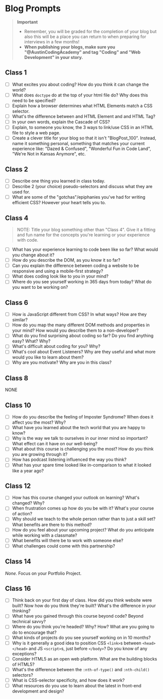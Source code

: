 # Blog Prompts

  > **Important**
  > - Remember, you will be graded for the completion of your blog but also this will be a place you can return to when preparing for interviews in a few months!
  > - **When publishing your blogs, make sure you "@AustinCodingAcademy" and tag "Coding" and "Web Development" in your story.**

## Class 1

- [ ] What excites you about coding? How do you think it can change the world?
- [ ] What does `doctype` do at the top of your html file do? Why does this need to be specified?
- [ ] Explain how a browser determines what HTML Elements match a CSS selector.
- [ ] What's the difference between and HTML Element and and HTML Tag?
- [ ] In your own words, explain the Cascade of CSS?
- [ ] Explain, to someone you know, the 3 ways to link/use CSS in an HTML file to style a web page.
- [ ] Create a clever title for your blog so that it isn't "BlogPost_100". Instead, name it something personal, something that matches your current experience like: "Dazed & Confused", "Wonderful Fun in Code Land", "We're Not in Kansas Anymore", etc.

## Class 2

- [ ] Describe one thing you learned in class today.
- [ ] Describe 2 (your choice) pseudo-selectors and discuss what they are used for.
- [ ] What are some of the "gotchas"/epiphanies you've had for writing efficient CSS? However your heart tells you to.

## Class 4

  > NOTE: Title your blog something other than "Class 4". Give it a fitting and fun name for the concepts you're learning or your experience with code.

- [ ] What has your experience learning to code been like so far? What would you change about it?
- [ ] How do you describe the DOM, as you know it so far?
- [ ] Can you explain the difference between coding a website to be responsive and using a mobile-first strategy?
- [ ] What does coding look like to you in your mind?
- [ ] Where do you see yourself working in 365 days from today? What do you want to be working on?

## Class 6

- [ ] How is JavaScript different from CSS? In what ways? How are they similar?
- [ ] How do you map the many different DOM methods and properties in your mind? How would you describe them to a non-developer?
- [ ] What do you find surprising about coding so far? Do you find anything easy? What? Why?
- [ ] What's difficult about coding for you? Why?
- [ ] What's cool about Event Listeners? Why are they useful and what more would you like to learn about them?
- [ ] Why are you motivate? Why are you in this class?

## Class 8

NONE

## Class 10

- [ ] How do you describe the feeling of Imposter Syndrome? When does it affect you the most? Why?
- [ ] What have you learned about the tech world that you are happy to know?
- [ ] Why is the way we talk to ourselves in our inner mind so important? What effect can it have on our well-being?
- [ ] What about this course is challenging you the most? How do you think you are growing through it?
- [ ] How has podcast listening influenced the way you think?
- [ ] What has your spare time looked like in-comparison to what it looked like a year ago?

## Class 12

- [ ] How has this course changed your outlook on learning? What's changed? Why?
- [ ] When frustration comes up how do you be with it? What's your course of action?
- [ ] Why should we teach to the whole person rather than to just a skill set? What benefits are there to this method?
- [ ] How do you feel about your upcoming project? What do you anticipate while working with a classmate?
- [ ] What benefits will there be to work with someone else?
- [ ] What challenges could come with this partnership?

## Class 14

*None*. Focus on your Portfolio Project.

## Class 16

- [ ] Think back on your first day of class. How did you think website were built? Now how do you think they're built? What's the difference in your thinking?
- [ ] What have you gained through this course beyond code? Beyond technical savvy?
- [ ] Where do you think you're headed? Why? How? What are you going to do to encourage that?
- [ ] What kinds of projects do you see yourself working on in 10 months?
- [ ] Why is it generally a good idea to position CSS `<link>`s between `<head></head>` and JS `<script>`s, just before `</body>`? Do you know of any exceptions?
- [ ] Consider HTML5 as an open web platform. What are the building blocks of HTML5?
- [ ] What's the difference between the `:nth-of-type()` and `:nth-child()` selectors?
- [ ] What is CSS-selector specificity, and how does it work?
- [ ] What resources do you use to learn about the latest in front-end development and design?
